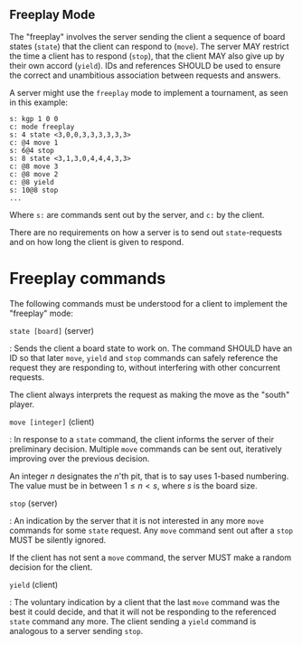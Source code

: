 Freeplay Mode
-------------

The "freeplay" involves the server sending the client a sequence of
board states (`state`) that the client can respond to (`move`). The
server MAY restrict the time a client has to respond (`stop`), that
the client MAY also give up by their own accord (`yield`). IDs and
references SHOULD be used to ensure the correct and unambitious
association between requests and answers.

A server might use the `freeplay` mode to implement a tournament, as
seen in this example:

	s: kgp 1 0 0
	c: mode freeplay
	s: 4 state <3,0,0,3,3,3,3,3,3>
	c: @4 move 1
	s: 6@4 stop
	s: 8 state <3,1,3,0,4,4,4,3,3>
	c: @8 move 3
	c: @8 move 2
	c: @8 yield
	s: 10@8 stop
	...

Where `s:` are commands sent out by the server, and `c:` by the
client.

There are no requirements on how a server is to send out
`state`-requests and on how long the client is given to respond.

Freeplay commands
=================

The following commands must be understood for a client to implement
the "freeplay" mode:
  
`state [board]` (server)

: Sends the client a board state to work on. The command SHOULD have
  an ID so that later `move`, `yield` and `stop` commands can safely
  reference the request they are responding to, without interfering
  with other concurrent requests.
  
  The client always interprets the request as making the move as the
  "south" player.

`move [integer]` (client)

: In response to a `state` command, the client informs the server of
  their preliminary decision. Multiple `move` commands can be sent
  out, iteratively improving over the previous decision.
  
  An integer $n$ designates the $n$'th pit, that is to say uses
  1-based numbering.  The value must be in between $1 \leq n < s$,
  where $s$ is the board size.

`stop` (server)

: An indication by the server that it is not interested in any more
  `move` commands for some `state` request. Any `move` command sent
  out after a `stop` MUST be silently ignored.
  
  If the client has not sent a `move` command, the server MUST make a
  random decision for the client.

`yield` (client)

: The voluntary indication by a client that the last `move` command
  was the best it could decide, and that it will not be responding to
  the referenced `state` command any more. The client sending a
  `yield` command is analogous to a server sending `stop`.
